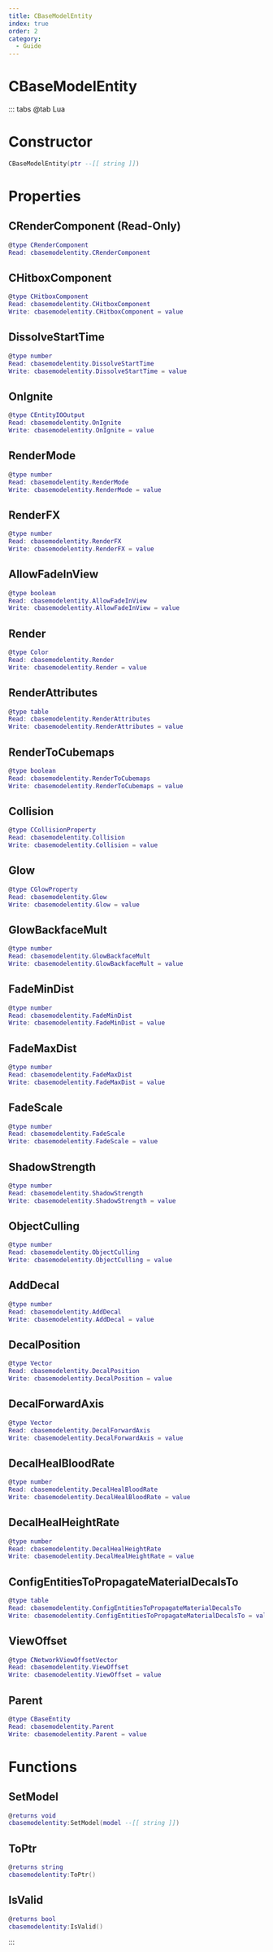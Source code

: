 ```yaml
---
title: CBaseModelEntity
index: true
order: 2
category:
  - Guide
---
```


# CBaseModelEntity

::: tabs
@tab Lua
# Constructor
```lua
CBaseModelEntity(ptr --[[ string ]])
```
# Properties
## CRenderComponent (Read-Only)
```lua
@type CRenderComponent
Read: cbasemodelentity.CRenderComponent
```
## CHitboxComponent 
```lua
@type CHitboxComponent
Read: cbasemodelentity.CHitboxComponent
Write: cbasemodelentity.CHitboxComponent = value
```
## DissolveStartTime 
```lua
@type number
Read: cbasemodelentity.DissolveStartTime
Write: cbasemodelentity.DissolveStartTime = value
```
## OnIgnite 
```lua
@type CEntityIOOutput
Read: cbasemodelentity.OnIgnite
Write: cbasemodelentity.OnIgnite = value
```
## RenderMode 
```lua
@type number
Read: cbasemodelentity.RenderMode
Write: cbasemodelentity.RenderMode = value
```
## RenderFX 
```lua
@type number
Read: cbasemodelentity.RenderFX
Write: cbasemodelentity.RenderFX = value
```
## AllowFadeInView 
```lua
@type boolean
Read: cbasemodelentity.AllowFadeInView
Write: cbasemodelentity.AllowFadeInView = value
```
## Render 
```lua
@type Color
Read: cbasemodelentity.Render
Write: cbasemodelentity.Render = value
```
## RenderAttributes 
```lua
@type table
Read: cbasemodelentity.RenderAttributes
Write: cbasemodelentity.RenderAttributes = value
```
## RenderToCubemaps 
```lua
@type boolean
Read: cbasemodelentity.RenderToCubemaps
Write: cbasemodelentity.RenderToCubemaps = value
```
## Collision 
```lua
@type CCollisionProperty
Read: cbasemodelentity.Collision
Write: cbasemodelentity.Collision = value
```
## Glow 
```lua
@type CGlowProperty
Read: cbasemodelentity.Glow
Write: cbasemodelentity.Glow = value
```
## GlowBackfaceMult 
```lua
@type number
Read: cbasemodelentity.GlowBackfaceMult
Write: cbasemodelentity.GlowBackfaceMult = value
```
## FadeMinDist 
```lua
@type number
Read: cbasemodelentity.FadeMinDist
Write: cbasemodelentity.FadeMinDist = value
```
## FadeMaxDist 
```lua
@type number
Read: cbasemodelentity.FadeMaxDist
Write: cbasemodelentity.FadeMaxDist = value
```
## FadeScale 
```lua
@type number
Read: cbasemodelentity.FadeScale
Write: cbasemodelentity.FadeScale = value
```
## ShadowStrength 
```lua
@type number
Read: cbasemodelentity.ShadowStrength
Write: cbasemodelentity.ShadowStrength = value
```
## ObjectCulling 
```lua
@type number
Read: cbasemodelentity.ObjectCulling
Write: cbasemodelentity.ObjectCulling = value
```
## AddDecal 
```lua
@type number
Read: cbasemodelentity.AddDecal
Write: cbasemodelentity.AddDecal = value
```
## DecalPosition 
```lua
@type Vector
Read: cbasemodelentity.DecalPosition
Write: cbasemodelentity.DecalPosition = value
```
## DecalForwardAxis 
```lua
@type Vector
Read: cbasemodelentity.DecalForwardAxis
Write: cbasemodelentity.DecalForwardAxis = value
```
## DecalHealBloodRate 
```lua
@type number
Read: cbasemodelentity.DecalHealBloodRate
Write: cbasemodelentity.DecalHealBloodRate = value
```
## DecalHealHeightRate 
```lua
@type number
Read: cbasemodelentity.DecalHealHeightRate
Write: cbasemodelentity.DecalHealHeightRate = value
```
## ConfigEntitiesToPropagateMaterialDecalsTo 
```lua
@type table
Read: cbasemodelentity.ConfigEntitiesToPropagateMaterialDecalsTo
Write: cbasemodelentity.ConfigEntitiesToPropagateMaterialDecalsTo = value
```
## ViewOffset 
```lua
@type CNetworkViewOffsetVector
Read: cbasemodelentity.ViewOffset
Write: cbasemodelentity.ViewOffset = value
```
## Parent 
```lua
@type CBaseEntity
Read: cbasemodelentity.Parent
Write: cbasemodelentity.Parent = value
```
# Functions
## SetModel
```lua
@returns void
cbasemodelentity:SetModel(model --[[ string ]])
```
## ToPtr
```lua
@returns string
cbasemodelentity:ToPtr()
```
## IsValid
```lua
@returns bool
cbasemodelentity:IsValid()
```

:::
